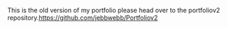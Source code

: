 This is the old version of my portfolio please head over to the portfoliov2 repository.https://github.com/jebbwebb/Portfoliov2
